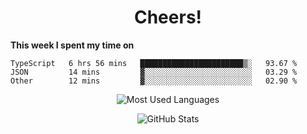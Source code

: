 <h1 align="center">Cheers!</h1>

**This week I spent my time on**
<!--START_SECTION:waka-->

```text
TypeScript   6 hrs 56 mins   ███████████████████████▒░   93.67 %
JSON         14 mins         ▓░░░░░░░░░░░░░░░░░░░░░░░░   03.29 %
Other        12 mins         ▓░░░░░░░░░░░░░░░░░░░░░░░░   02.90 %
```

<!--END_SECTION:waka-->

<p align="center"><img src="https://github-readme-stats.vercel.app/api/top-langs/?username=thnkrn&layout=compact&hide=html&theme=tokyonight" alt="Most Used Languages" /></p>

<p align="center"><img src="https://github-readme-stats.vercel.app/api?username=thnkrn&show_icons=true&count_private=true&theme=tokyonight" alt="GitHub Stats" /></p>

<!-- <p align="center"><a href="https://wakatime.com"><img src="https://wakatime.com/share/@thnkrn/40092326-d1bd-471b-89da-9a7c63939402.png" /></p>
 -->

